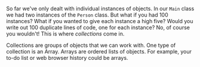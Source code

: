 So far we've only dealt with individual instances of objects. In our `Main` class we had two instances of the `Person` class. But what if you had 100 instances? What if you wanted to give each instance a high five? Would you write out 100 duplicate lines of code, one for each instance? No, of course you wouldn't! This is where _collections_ come in.

Collections are groups of objects that we can work with. One type of collection is an Array. Arrays are ordered lists of objects. For example, your to-do list or web browser history could be arrays.
